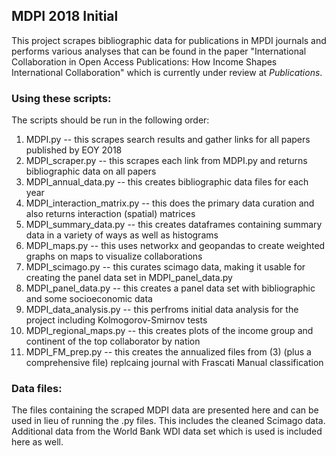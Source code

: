 ## MDPI 2018 Initial

This project scrapes bibliographic data for publications in MPDI journals and performs various analyses that can be found in the paper "International Collaboration in Open Access Publications: How Income Shapes International Collaboration" which is currently under review at *Publications*.

### Using these scripts:

The scripts should be run in the following order:

1. MDPI.py -- this scrapes search results and gather links for all papers published by EOY 2018
2. MDPI_scraper.py -- this scrapes each link from MDPI.py and returns bibliographic data on all papers
3. MDPI_annual_data.py -- this creates bibliographic data files for each year
4. MDPI_interaction_matrix.py -- this does the primary data curation and also returns interaction (spatial) matrices
5. MDPI_summary_data.py -- this creates dataframes containing summary data in a variety of ways as well as histograms
6. MDPI_maps.py -- this uses networkx and geopandas to create weighted graphs on maps to visualize collaborations
7. MDPI_scimago.py -- this curates scimago data, making it usable for creating the panel data set in MDPI_panel_data.py
8. MDPI_panel_data.py -- this creates a panel data set with bibliographic and some socioeconomic data
9. MDPI_data_analysis.py -- this perfroms initial data analysis for the project including Kolmogorov-Smirnov tests
10. MDPI_regional_maps.py -- this creates plots of the income group and continent of the top collaborator by nation
11. MDPI_FM_prep.py -- this creates the annualized files from (3) (plus a comprehensive file) replcaing journal with Frascati Manual classification

### Data files:

The files containing the scraped MDPI data are presented here and can be used in lieu of running the .py files. This includes the cleaned Scimago data. Additional data from the World Bank WDI data set which is used is included here as well.
